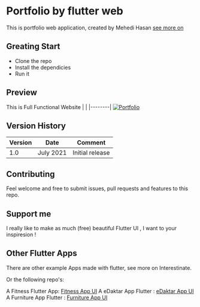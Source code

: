 # Portfolio by flutter web

This is portfolio web application, created by Mehedi Hasan [see more on](https://mehedihasaninfo.com/ "I am flutter developer")

## Greating Start

 - Clone the repo
 - Install the dependicies
 - Run it

## Preview 
This is Full Functional Website
| |
|--------|
[![Portfolio](https://user-images.githubusercontent.com/29401466/129079692-86e2afb6-e8eb-4a7a-b6f7-69dcfbb1b662.png)](https://user-images.githubusercontent.com/29401466/129077773-1dafd437-bce2-4e3e-a631-fbb9ae863bbb.mp4)



## Version History 
|Version |Date | Comment|
|--------|-----|--------|
|1.0 | July 2021 | Initial release

## Contributing
Feel welcome and free to submit issues, pull requests and features to this repo.

## Support me

I really like to make as much (free) beautiful Flutter UI , I want to  your inspiresion !

## Other Flutter Apps

There are other example Apps made with flutter, see more on Interestinate.

Or the following repo's:

A Fitness  Flutter App: [Fitness App UI](https://github.com/flutterbangladesh/fitness-app-flutter)
A eDaktar App Flutter : [eDaktar App UI](https://github.com/jpmehedi/edaktar_app_flutter)
A Furniture App Flutter : [Furniture App UI](https://github.com/jpmehedi/furniture-app-flutter)



